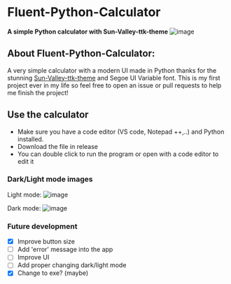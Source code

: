 # Fluent-Python-Calculator
**A simple Python calculator with Sun-Valley-ttk-theme**
![image](https://user-images.githubusercontent.com/86362423/151513477-16dd98f6-c532-4dca-bb61-685c9fc303e6.png)
  
## About Fluent-Python-Calculator:
  A very simple calculator with a modern UI made in Python thanks for the stunning [Sun-Valley-ttk-theme](https://github.com/rdbende/Sun-Valley-ttk-theme) and Segoe UI Variable font. This is my first project ever in my life so feel free to open an issue or pull requests to help me finish the project!
  
## Use the calculator
- Make sure you have a code editor (VS code, Notepad ++,..) and Python installed.   
- Download the file in release
- You can double click to run the program or open with a code editor to edit it


### Dark/Light mode images 
Light mode:
![image](https://user-images.githubusercontent.com/86362423/151521951-a37fca34-93d2-4afd-b7fb-0e96afd12c70.png)


Dark mode:
![image](https://user-images.githubusercontent.com/86362423/151522188-8bb2fb0f-1fb8-4ee7-b0b3-119e00d7d663.png)

 
### Future development
 - [X] Improve button size
 - [ ] Add 'error' message into the app
 - [ ] Improve UI
 - [ ] Add proper changing dark/light mode
 - [X] Change to exe? (maybe)
